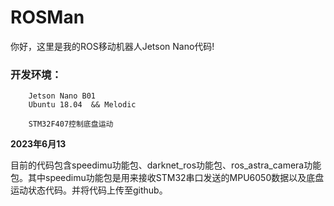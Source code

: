 # ROSMan
你好，这里是我的ROS移动机器人Jetson Nano代码!

### 开发环境：
        Jetson Nano B01
        Ubuntu 18.04  && Melodic

        STM32F407控制底盘运动

**2023年6月13**

目前的代码包含speedimu功能包、darknet_ros功能包、ros_astra_camera功能包。其中speedimu功能包是用来接收STM32串口发送的MPU6050数据以及底盘运动状态代码。并将代码上传至github。

